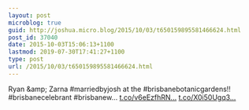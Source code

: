 ```yaml
---
layout: post
microblog: true
guid: http://joshua.micro.blog/2015/10/03/t650159895581466624.html
post_id: 37040
date: 2015-10-03T15:06:13+1100
lastmod: 2019-07-30T17:41:27+1100
type: post
url: /2015/10/03/t650159895581466624.html
---
```

Ryan &amp;amp; Zarna #marriedbyjosh at the #brisbanebotanicgardens!! #brisbanecelebrant #brisbanew… [t.co/v6eEzfhRN...](http://t.co/v6eEzfhRNP) [t.co/X0i50Ugq3...](http://t.co/X0i50Ugq3z)
